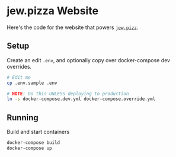 # jew.pizza Website

Here's the code for the website that powers [`jew.pizz`](https://jew.pizza).

## Setup

Create an edit `.env`, and optionally copy over docker-compose dev overrides.

```bash
# Edit me
cp .env.sample .env

# NOTE: Do this UNLESS deploying to production
ln -s docker-compose.dev.yml docker-compose.override.yml
```

## Running

Build and start containers

```bash
docker-compose build
docker-compose up
```

